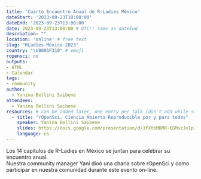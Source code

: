 ```yaml
---
title: 'Cuarto Encuentro Anual de R-Ladies México'
dateStart: '2023-09-23T10:00:00'
dateEnd: '2023-09-23T13:00:00'
date: 2023-09-23T13:00:00 # UTC!! same as dateEnd
description: ""
location: 'online' # free text
slug: "RLadies-Mexico-2023"
country: "\U0001F310" # emoji
ropensci: no
outputs: 
- HTML
- Calendar 
tags: 
- community
author:
  - Yanina Bellini Saibene
attendees:
  - Yanina Bellini Saibene
resources: # can be added later, one entry per talk (don't add while still empty, add once there are resources)
  - title: "rOpenSci. Ciencia Abierta Reproducible por y para todes"
    speaker: Yanina Bellini Saibene
    slides: https://docs.google.com/presentation/d/1fXtbMDMR-EGMszJvIp1uoJ4LxZ5hhuKNBQwYjVKbcoQ/edit
    language: es
---
```


Los 14 capítulos de R-Ladies en México se juntan para celebrar su encuentro anual.  
Nuestra community manager Yani dioó una charla sobre rOpenSci y como participar en nuestra comunidad durante este evento on-line.





